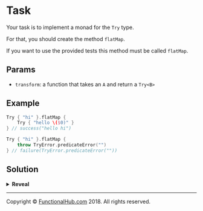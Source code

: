 # Task

Your task is to implement a monad for the `Try` type.

For that, you should create the method `flatMap`.

If you want to use the provided tests this method must be called `flatMap`.

## Params

- `transform`: a function that takes an `A` and return a `Try<B>`

## Example

```swift
Try { "hi" }.flatMap {
    Try { "hello \($0)" }
} // success("hello hi")

Try { "hi" }.flatMap {
    throw TryError.predicateError("")
} // failure(TryError.predicateError(""))
```

## Solution

<details><summary><strong>Reveal</strong></summary><p>

---
```swift
extension Try {
	func flatMap<B>(_ transform: (A) throws -> Try<B>) -> Try<B> {
		return fold(Try<B>.failure, { try transform($0) })
	}
}
```

</p></details>

---

Copyright © [FunctionalHub.com](http://functionalhub.com) 2018. All rights reserved.